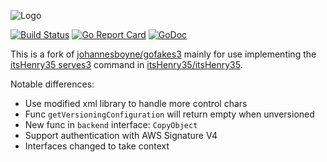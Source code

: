 ![Logo](/GoFakeS3.png)

[![Build Status](https://github.com/itsHenry35/gofakes3/workflows/build/badge.svg)](https://github.com/itsHenry35/gofakes3/actions?query=workflow%3Abuild)
[![Go Report Card](https://goreportcard.com/badge/github.com/itsHenry35/gofakes3)](https://goreportcard.com/report/github.com/itsHenry35/gofakes3)
[![GoDoc](https://pkg.go.dev/badge/github.com/itsHenry35/gofakes3.svg)](https://pkg.go.dev/github.com/itsHenry35/gofakes3)

This is a fork of [johannesboyne/gofakes3](https://github.com/johannesboyne/gofakes3)
mainly for use implementing the [itsHenry35 serves3](https://itsHenry35.org/commands/itsHenry35_serve_s3/) command in
[itsHenry35/itsHenry35](https://github.com/itsHenry35/itsHenry35).

Notable differences:

* Use modified xml library to handle more control chars
* Func `getVersioningConfiguration` will return empty when unversioned
* New func in `backend` interface: `CopyObject`
* Support authentication with AWS Signature V4 
* Interfaces changed to take context
